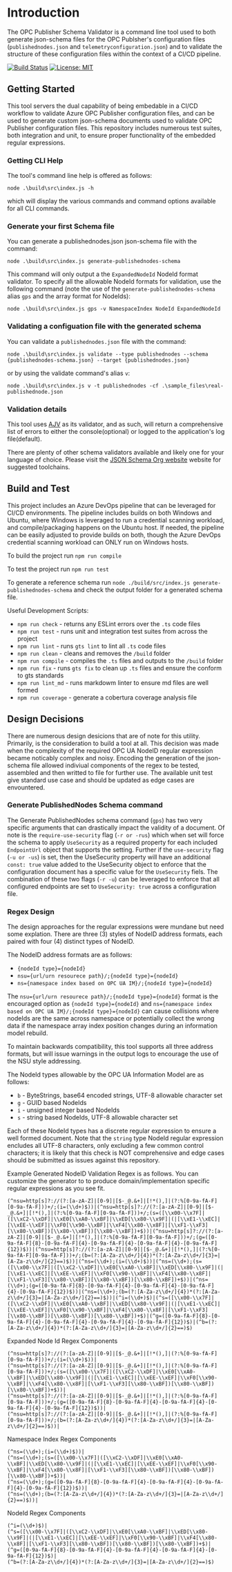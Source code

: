 # Introduction

The OPC Publisher Schema Validator is a command line tool used to both generate json-schema files
for the OPC Publsher's configuration files (`publishednodes.json` and `telemetryconfiguration.json`)
and to validate the structure of these configuration files within the context of a CI/CD pipeline.

[![Build Status](https://dev.azure.com/CSE-IoTTechnicalDomain/opcpublisherschemavalidator/_apis/build/status/WilliamBerryiii.opcpublisherschemavalidator?branchName=main)](https://dev.azure.com/CSE-IoTTechnicalDomain/opcpublisherschemavalidator/_build/latest?definitionId=28&branchName=main)
[![License: MIT](https://img.shields.io/badge/License-MIT-yellow.svg)](https://opensource.org/licenses/MIT)

## Getting Started

This tool servers the dual capability of being embedable in a CI/CD workflow to validate
Azure OPC Publisher configuration files, and can be used to generate custom json-schema documents used
to validate OPC Publisher configuration files. This repository includes numerous test suites,
both integration and unit, to ensure proper functionality of the embedded regular expressions.

### Getting CLI Help

The tool's command line help is offered as follows:

`node .\build\src\index.js -h`

which will display the various commands and command options available for all CLI commands.

### Generate your first Schema file

You can generate a publishednodes.json json-schema file with the command:

`node .\build\src\index.js generate-publishednodes-schema`

This command will only output a the `ExpandedNodeId` NodeId format validator. To specify all the
allowable NodeId formats for validation, use the following command (note the use of the
`generate-publishednodes-schema` alias `gps` and the array format for NodeIds):

`node .\build\src\index.js gps -v NamespaceIndex NodeId ExpandedNodeId`

### Validating a configuation file with the generated schema

You can validate a `publishednodes.json` file with the command:

`node .\build\src\index.js validate --type publishednodes --schema {publishednodes-schema.json} --target {publishednodes.json}`

or by using the validate command's alias `v`:

`node .\build\src\index.js v -t publishednodes -cf .\sample_files\real-publishednode.json`

### Validation details

This tool uses [AJV](https://github.com/ajv-validator/ajv) as its validator, and as such, will return a
comprehensive list of errors to either the console(optional) or logged to the application's log file(default).

There are plenty of other schema validators available and likely one for your language of choice. Please
visit the [JSON Schema Org website](http://json-schema.org/) website for suggested toolchains.

## Build and Test

This project includes an Azure DevOps pipeline that can be leveraged for CI/CD environments.
The pipeline includes builds on both Windows and Ubuntu, where Windows is leveraged to run
a credential scanning workload, and compile/packaging happens on the Ubuntu host. If needed,
the pipeline can be easily adjusted to provide builds on both, though the Azure DevOps
credential scanning workload can ONLY run on Windows hosts.

To build the project run `npm run compile`

To test the project run `npm run test`

To generate a reference schema run `node ./build/src/index.js generate-publishednodes-schema` and
check the output folder for a generated schema file.

Useful Development Scripts:

- `npm run check` - returns any ESLint errors over the `.ts` code files
- `npm run test` - runs unit and integration test suites from across the project
- `npm run lint` - runs `gts lint` to lint all `.ts` code files
- `npm run clean` - cleans and removes the `/build` folder
- `npm run compile` - compiles the `.ts` files and outputs to the `/build` folder
- `npm run fix` - runs `gts fix` to clean up `.ts` files and ensure the conform to gts standards
- `npm run lint_md` - runs markdowm linter to ensure md files are well formed
- `npm run coverage` - generate a cobertura coverage analysis file

## Design Decisions

There are numerous design desicions that are of note for this utility. Primarily, is
the consideration to build a tool at all. This decision was made when the complexity
of the required OPC UA NodeID regular expression became noticably complex and noisy.
Encoding the generation of the json-schema file allowed indiviual components of the
regex to be tested, assembled and then writted to file for further use. The available
unit test give standard use case and should be updated as edge cases are envountered.

### Generate PublishedNodes Schema command

The Generate PublishedNodes schema command (`gps`) has two very specific arguments that
can drastically impact the validity of a document. Of note is the `require-use-security`
flag (`-r or -rus`) which when set will force the schema to apply `UseSecurity` as a
required property for each included `EndpointUrl` object that supports the setting. Further
if the `use-security` flag (`-u or -us`) is set, then the UseSecurity property will have
an additional `const: true` value added to the UseSecurity object to enforce that the
configuration document has a specific value for the `UseSecurity` fiels. The combination
of these two flags (`-r -u`) can be leveraged to enforce that all configured endpoints
are set to `UseSecurity: true` across a configuration file.

### Regex Design

The design approaches for the regular expressions were mundane but need some explation.
There are three (3) styles of NodeID address formats, each paired with four (4) distinct types
of NodeID.

The NodeID address formats are as follows:

- `{nodeId type}={nodeId}`
- `nsu={url/urn resourece path}/;{nodeId type}={nodeId}`
- `ns={namespace index based on OPC UA IM}/;{nodeId type}={nodeId}`

The `nsu={url/urn resourece path}/;{nodeId type}={nodeId}` format is the encouraged option as
`{nodeId type}={nodeId}` and `ns={namespace index based on OPC UA IM}/;{nodeId type}={nodeId}`
can cause collisions where nodeIds are the same across namespace or potentially collect the
wrong data if the namespace array index position changes during an information model rebuild.

To maintain backwards compatibility, this tool supports all three address formats, but will
issue warnings in the output logs to encourage the use of the NSU style addressing.

The NodeId types allowable by the OPC UA Information Model are as follows:

- `b` - ByteStrings, base64 encoded strings, UTF-8 allowable character set
- `g` - GUID based NodeIds
- `i` - unsigned integer based NodeIds
- `s` - string based NodeIds, UTF-8 allowable character set

Each of these NodeId types has a discrete regular expression to ensure a well formed document.
Note that the `string` type NodeId regular expression encludes all UTF-8 characters, only
excluding a few common control characters; it is likely that this check is NOT comprehensive
and edge cases should be submitted as issues against this repository.

Example Generated NodeID Validation Regex is as follows. You can customize the generator to
to produce domain/implementation specific regular expressions as you see fit.

```text
(^nsu=http[s]?://(?:[a-zA-Z]|[0-9]|[$-_@.&+]|[!*(),]|(?:%[0-9a-fA-F][0-9a-fA-F]))+/;(i=(\\d+)$))|(^nsu=http[s]?://(?:[a-zA-Z]|[0-9]|[$-_@.&+]|[!*(),]|(?:%[0-9a-fA-F][0-9a-fA-F]))+/;(s=([\\x00-\\x7F]|([\\xC2-\\xDF]|\\xE0[\\xA0-\\xBF]|\\xED[\\x80-\\x9F]|(|[\\xE1-\\xEC]|[\\xEE-\\xEF]|\\xF0[\\x90-\\xBF]|\\xF4[\\x80-\\x8F]|[\\xF1-\\xF3][\\x80-\\xBF])[\\x80-\\xBF])[\\x80-\\xBF])+$))|(^nsu=http[s]?://(?:[a-zA-Z]|[0-9]|[$-_@.&+]|[!*(),]|(?:%[0-9a-fA-F][0-9a-fA-F]))+/;(g=([0-9a-fA-F]{8}-[0-9a-fA-F]{4}-[0-9a-fA-F]{4}-[0-9a-fA-F]{4}-[0-9a-fA-F]{12})$))|(^nsu=http[s]?://(?:[a-zA-Z]|[0-9]|[$-_@.&+]|[!*(),]|(?:%[0-9a-fA-F][0-9a-fA-F]))+/;(b=(?:[A-Za-z\\d+/]{4})*(?:[A-Za-z\\d+/]{3}=|[A-Za-z\\d+/]{2}==)$))|(^ns=(\\d+);(i=(\\d+)$))|(^ns=(\\d+);(s=([\\x00-\\x7F]|([\\xC2-\\xDF]|\\xE0[\\xA0-\\xBF]|\\xED[\\x80-\\x9F]|(|[\\xE1-\\xEC]|[\\xEE-\\xEF]|\\xF0[\\x90-\\xBF]|\\xF4[\\x80-\\x8F]|[\\xF1-\\xF3][\\x80-\\xBF])[\\x80-\\xBF])[\\x80-\\xBF])+$))|(^ns=(\\d+);(g=([0-9a-fA-F]{8}-[0-9a-fA-F]{4}-[0-9a-fA-F]{4}-[0-9a-fA-F]{4}-[0-9a-fA-F]{12})$))|(^ns=(\\d+);(b=(?:[A-Za-z\\d+/]{4})*(?:[A-Za-z\\d+/]{3}=|[A-Za-z\\d+/]{2}==)$))|(^i=(\\d+)$)|(^s=([\\x00-\\x7F]|([\\xC2-\\xDF]|\\xE0[\\xA0-\\xBF]|\\xED[\\x80-\\x9F]|(|[\\xE1-\\xEC]|[\\xEE-\\xEF]|\\xF0[\\x90-\\xBF]|\\xF4[\\x80-\\x8F]|[\\xF1-\\xF3][\\x80-\\xBF])[\\x80-\\xBF])[\\x80-\\xBF])+$)|(^g=([0-9a-fA-F]{8}-[0-9a-fA-F]{4}-[0-9a-fA-F]{4}-[0-9a-fA-F]{4}-[0-9a-fA-F]{12})$)|(^b=(?:[A-Za-z\\d+/]{4})*(?:[A-Za-z\\d+/]{3}=|[A-Za-z\\d+/]{2}==)$)
```

Expanded Node Id Regex Components

```text
(^nsu=http[s]?://(?:[a-zA-Z]|[0-9]|[$-_@.&+]|[!*(),]|(?:%[0-9a-fA-F][0-9a-fA-F]))+/;(i=(\\d+)$))|
(^nsu=http[s]?://(?:[a-zA-Z]|[0-9]|[$-_@.&+]|[!*(),]|(?:%[0-9a-fA-F][0-9a-fA-F]))+/;(s=([\\x00-\\x7F]|([\\xC2-\\xDF]|\\xE0[\\xA0-\\xBF]|\\xED[\\x80-\\x9F]|(|[\\xE1-\\xEC]|[\\xEE-\\xEF]|\\xF0[\\x90-\\xBF]|\\xF4[\\x80-\\x8F]|[\\xF1-\\xF3][\\x80-\\xBF])[\\x80-\\xBF])[\\x80-\\xBF])+$))|
(^nsu=http[s]?://(?:[a-zA-Z]|[0-9]|[$-_@.&+]|[!*(),]|(?:%[0-9a-fA-F][0-9a-fA-F]))+/;(g=([0-9a-fA-F]{8}-[0-9a-fA-F]{4}-[0-9a-fA-F]{4}-[0-9a-fA-F]{4}-[0-9a-fA-F]{12})$))|
(^nsu=http[s]?://(?:[a-zA-Z]|[0-9]|[$-_@.&+]|[!*(),]|(?:%[0-9a-fA-F][0-9a-fA-F]))+/;(b=(?:[A-Za-z\\d+/]{4})*(?:[A-Za-z\\d+/]{3}=|[A-Za-z\\d+/]{2}==)$))|
```

Namespace Index Regex Components

```text
(^ns=(\\d+);(i=(\\d+)$))|
(^ns=(\\d+);(s=([\\x00-\\x7F]|([\\xC2-\\xDF]|\\xE0[\\xA0-\\xBF]|\\xED[\\x80-\\x9F]|(|[\\xE1-\\xEC]|[\\xEE-\\xEF]|\\xF0[\\x90-\\xBF]|\\xF4[\\x80-\\x8F]|[\\xF1-\\xF3][\\x80-\\xBF])[\\x80-\\xBF])[\\x80-\\xBF])+$))|
(^ns=(\\d+);(g=([0-9a-fA-F]{8}-[0-9a-fA-F]{4}-[0-9a-fA-F]{4}-[0-9a-fA-F]{4}-[0-9a-fA-F]{12})$))|
(^ns=(\\d+);(b=(?:[A-Za-z\\d+/]{4})*(?:[A-Za-z\\d+/]{3}=|[A-Za-z\\d+/]{2}==)$))|
```

NodeId Regex Components

```text
(^i=(\\d+)$)|
(^s=([\\x00-\\x7F]|([\\xC2-\\xDF]|\\xE0[\\xA0-\\xBF]|\\xED[\\x80-\\x9F]|(|[\\xE1-\\xEC]|[\\xEE-\\xEF]|\\xF0[\\x90-\\xBF]|\\xF4[\\x80-\\x8F]|[\\xF1-\\xF3][\\x80-\\xBF])[\\x80-\\xBF])[\\x80-\\xBF])+$)|
(^g=([0-9a-fA-F]{8}-[0-9a-fA-F]{4}-[0-9a-fA-F]{4}-[0-9a-fA-F]{4}-[0-9a-fA-F]{12})$)|
(^b=(?:[A-Za-z\\d+/]{4})*(?:[A-Za-z\\d+/]{3}=|[A-Za-z\\d+/]{2}==)$)
```

